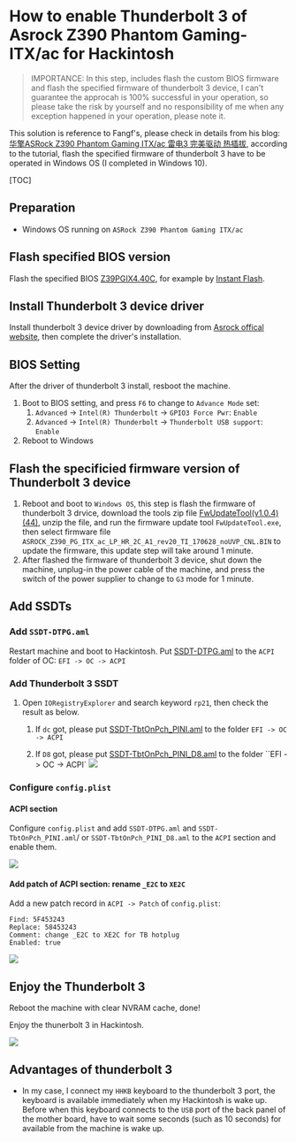 # How to enable Thunderbolt 3 of Asrock Z390 Phantom Gaming-ITX/ac for Hackintosh

> IMPORTANCE: In this step, includes flash the custom BIOS firmware and flash the specified firmware of thunderbolt 3 device, I can't guarantee the approcah is 100% successful in your operation, so please take the risk by yourself and no responsibility of me when any exception happened in your operation, please note it.

This solution is reference to Fangf's, please check in details from his blog: [华擎ASRock Z390 Phantom Gaming ITX/ac 雷电3 完美驱动 热插拔](https://blog.fangf.cc/2020/05/19/TB3/), according to the tutorial, flash the specified firmware of thunderbolt 3 have to be operated in Windows OS (I completed in Windows 10).

[TOC]

## Preparation

- Windows OS running on `ASRock Z390 Phantom Gaming ITX/ac` 

## Flash specified BIOS version

Flash the specified BIOS [Z39PGIX4.40C](https://github.com/ansonliao/EFI-ASRock-Z390-Phantom-Gaming-ITX/blob/master/bios/Z39PGIX4.40C), for example by [Instant Flash](https://www.asrock.com/support/BIOSIG.asp?cat=BIOS9).

## Install Thunderbolt 3 device driver

Install thunderbolt 3 device driver by downloading from [Asrock offical website](https://www.asrock.com/mb/Intel/Z390%20Phantom%20Gaming-ITXac/index.asp#Download), then complete the driver's installation.

## BIOS Setting

After the driver of thunderbolt 3 install, resboot the machine.

1. Boot to BIOS setting, and press `F6` to change to `Advance Mode` set: 
   1. `Advanced` -> `Intel(R) Thunderbolt` -> `GPIO3 Force Pwr`: `Enable`
   2. `Advanced` -> `Intel(R) Thunderbolt` -> `Thunderbolt USB support`: `Enable`
2. Reboot to Windows

## Flash the specificied firmware version of Thunderbolt 3 device

1. Reboot and boot to `Windows OS`, this step is flash the firmware of thunderbolt 3 drvice, download the tools zip file [FwUpdateTool(v1.0.4)(44)](https://github.com/ansonliao/EFI-ASRock-Z390-Phantom-Gaming-ITX/blob/master/tools/TB3/FwUpdateTool_v1.0.4_44.zip), unzip the file, and run the firmware update tool `FwUpdateTool.exe`, then select firmware file `ASROCK_Z390_PG_ITX_ac_LP_HR_2C_A1_rev20_TI_170628_noUVP_CNL.BIN` to update the firmware, this update step will take around 1 minute.
2. After flashed the firmware of thunderbolt 3 device, shut down the machine, unplug-in the power cable of the machine, and press the switch of the power supplier to change to `G3` mode for 1 minute.



## Add SSDTs

### Add `SSDT-DTPG.aml` 

Restart machine and boot to Hackintosh. Put [SSDT-DTPG.aml](https://github.com/ansonliao/EFI-ASRock-Z390-Phantom-Gaming-ITX/blob/master/tools/SSDT-DTPG.aml) to the `ACPI` folder of OC: `EFI -> OC -> ACPI`

### Add Thunderbolt 3 SSDT

1. Open `IORegistryExplorer` and search keyword `rp21`, then check the result as below.

   1. If `dc` got, please put [SSDT-TbtOnPch_PINI.aml](https://github.com/ansonliao/EFI-ASRock-Z390-Phantom-Gaming-ITX/blob/master/tools/SSDT-TbtOnPch_PINI.aml) to the folder `EFI -> OC -> ACPI`

   2. If `D8` got, please put [SSDT-TbtOnPch_PINI_D8.aml](https://github.com/ansonliao/EFI-ASRock-Z390-Phantom-Gaming-ITX/blob/master/tools/SSDT-TbtOnPch_PINI_D8.aml) to the folder ``EFI -> OC -> ACPI`
      ![](https://github.com/ansonliao/EFI-ASRock-Z390-Phantom-Gaming-ITX/blob/master/images/ioregistry_search.jpg?raw=true)

### Configure `config.plist`

#### ACPI section

Configure `config.plist` and add `SSDT-DTPG.aml` and `SSDT-TbtOnPch_PINI.aml`/ or `SSDT-TbtOnPch_PINI_D8.aml` to the `ACPI` section and enable them.

![](https://github.com/ansonliao/EFI-ASRock-Z390-Phantom-Gaming-ITX/blob/master/images/ssdt_setting.jpg?raw=true)

#### Add patch of ACPI section: rename `_E2C` to `XE2C`

Add a new patch record in `ACPI -> Patch` of `config.plist`:

```
Find: 5F453243
Replace: 58453243
Comment: change _E2C to XE2C for TB hotplug
Enabled: true
```

![](https://github.com/ansonliao/EFI-ASRock-Z390-Phantom-Gaming-ITX/blob/master/images/patch_of_acpi_tb3.jpg?raw=true)

## Enjoy the Thunderbolt 3 

Reboot the machine with clear NVRAM cache, done!

Enjoy the thunerbolt 3 in Hackintosh.

![](https://github.com/ansonliao/EFI-ASRock-Z390-Phantom-Gaming-ITX/blob/master/images/tb3_info.jpg?raw=true)

## Advantages of thunderbolt 3

- In my case, I connect my `HHKB` keyboard to the thunderbolt 3 port, the keyboard is available immediately when my Hackintosh is wake up. Before when this keyboard connects to the `USB` port of the back panel of the mother board, have to wait some seconds (such as 10 seconds) for available from the machine is wake up.